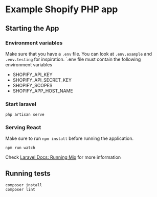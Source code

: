 # Example Shopify PHP app

## Starting the App

### Environment variables

Make sure that you have a `.env` file. You can look at `.env.example` and `.env.testing` for inspiration. `.env file must contain the following environment variables
- SHOPIFY_API_KEY
- SHOPIFY_API_SECRET_KEY
- SHOPIFY_SCOPES
- SHOPIFY_APP_HOST_NAME

### Start laravel

`php artisan serve`

### Serving React
Make sure to run `npm install` before running the application.

`npm run watch` 

Check [Laravel Docs: Running Mix](https://laravel.com/docs/8.x/mix#running-mix) for more information

## Running tests

```
composer install
composer lint
```

